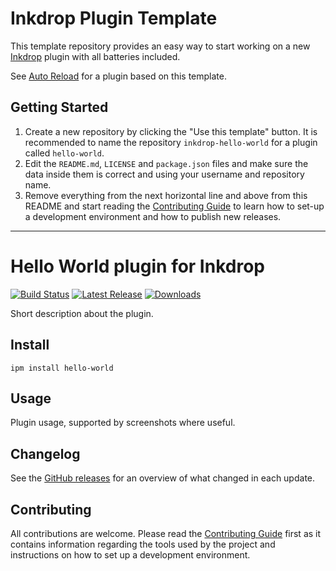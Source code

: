 # Inkdrop Plugin Template

This template repository provides an easy way to start working on a new [Inkdrop](https://inkdrop.app/) plugin with all batteries included.

See [Auto Reload](https://my.inkdrop.app/plugins/auto-reload) for a plugin based on this template.

## Getting Started

1. Create a new repository by clicking the "Use this template" button. It is recommended to name the repository `inkdrop-hello-world` for a plugin called `hello-world`.
2. Edit the `README.md`, `LICENSE` and `package.json` files and make sure the data inside them is correct and using your username and repository name.
3. Remove everything from the next horizontal line and above from this README and start reading the [Contributing Guide](./CONTRIBUTING.md) to learn how to set-up a development environment and how to publish new releases.

---

# Hello World plugin for Inkdrop

[![Build Status](https://github.com/jmerle/inkdrop-hello-world/workflows/Build/badge.svg)](https://github.com/jmerle/inkdrop-hello-world/actions?query=workflow%3ABuild)
[![Latest Release](https://inkdrop-plugin-badge.vercel.app/api/version/hello-world?style=flat)](https://my.inkdrop.app/plugins/hello-world)
[![Downloads](https://inkdrop-plugin-badge.vercel.app/api/downloads/hello-world?style=flat)](https://my.inkdrop.app/plugins/hello-world)

Short description about the plugin.

## Install

```
ipm install hello-world
```

## Usage

Plugin usage, supported by screenshots where useful.

## Changelog

See the [GitHub releases](https://github.com/jmerle/inkdrop-hello-world/releases) for an overview of what changed in each update.

## Contributing

All contributions are welcome. Please read the [Contributing Guide](https://github.com/jmerle/inkdrop-hello-world/blob/master/CONTRIBUTING.md) first as it contains information regarding the tools used by the project and instructions on how to set up a development environment.
